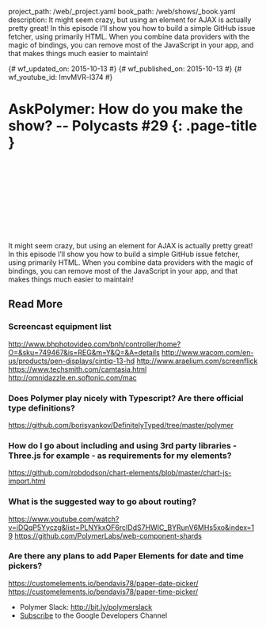project_path: /web/_project.yaml
book_path: /web/shows/_book.yaml
description: It might seem crazy, but using an element for AJAX is actually pretty great! In this episode I’ll show you how to build a simple GitHub issue fetcher, using primarily HTML. When you combine data providers with the magic of bindings, you can remove most of the JavaScript in your app, and that makes things much easier to maintain!

{# wf_updated_on: 2015-10-13 #}
{# wf_published_on: 2015-10-13 #}
{# wf_youtube_id: ImvMVR-l374 #}

# AskPolymer: How do you make the show? -- Polycasts #29 {: .page-title }


<div class="video-wrapper">
  <iframe class="devsite-embedded-youtube-video" data-video-id="ImvMVR-l374"
          data-autohide="1" data-showinfo="0" frameborder="0" allowfullscreen>
  </iframe>
</div>


It might seem crazy, but using an element for AJAX is actually pretty great! In this episode I’ll show you how to build a simple GitHub issue fetcher, using primarily HTML. When you combine data providers with the magic of bindings, you can remove most of the JavaScript in your app, and that makes things much easier to maintain!

## Read More

### Screencast equipment list
<http://www.bhphotovideo.com/bnh/controller/home?O=&sku=749467&is=REG&m=Y&Q=&A=details>
<http://www.wacom.com/en-us/products/pen-displays/cintiq-13-hd>
<http://www.araelium.com/screenflick>
<https://www.techsmith.com/camtasia.html>
<http://omnidazzle.en.softonic.com/mac>


### Does Polymer play nicely with Typescript? Are there official type definitions?
<https://github.com/borisyankov/DefinitelyTyped/tree/master/polymer>

### How do I go about including and using 3rd party libraries - Three.js for example - as requirements for my elements?
<https://github.com/robdodson/chart-elements/blob/master/chart-js-import.html>

### What is the suggested way to go about routing?
<https://www.youtube.com/watch?v=iDQqP5Yyczg&list=PLNYkxOF6rcIDdS7HWIC_BYRunV6MHs5xo&index=19>
<https://github.com/PolymerLabs/web-component-shards>

### Are there any plans to add Paper Elements for date and time pickers?
<https://customelements.io/bendavis78/paper-date-picker/>
<https://customelements.io/bendavis78/paper-time-picker/>

- Polymer Slack: <http://bit.ly/polymerslack>
- [Subscribe](https://goo.gl/LLLNvf) to the Google Developers Channel
